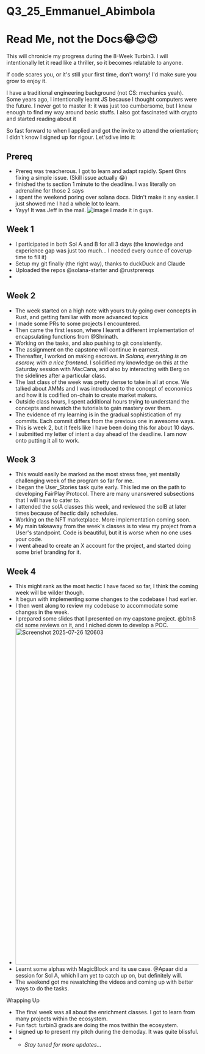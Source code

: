 # Q3_25_Emmanuel_Abimbola
# Read Me, not the Docs😂😊😊

This will chronicle my progress during the 8-Week Turbin3. 
I will intentionally let it read like a thriller, so it becomes relatable to anyone.

If code scares you, or it's still your first time, don't worry! I'd make sure you grow to enjoy it.

I have a traditional engineering background (not CS: mechanics yeah). Some years ago, I intentionally learnt JS because I thought computers were the future. I never got to master it: it was just too cumbersome, but I knew enough to find my way around basic stuffs. I also got fascinated with crypto and started reading about it

So fast forward to when I applied and got the invite to attend the orientation; I didn't know I signed up for rigour. Let'sdive into it:

## Prereq
- Prereq was treacherous. I got to learn and adapt rapidly. Spent 6hrs fixing a simple issue. (Skill issue actually 😂)
- finished the ts section 1 minute to the deadline. I was literally on adrenaline for those 2 says
- I spent the weekend poring over solana docs. Didn't make it any easier. I just showed me I had a whole lot to learn.
- Yayy! It was Jeff in the mail. ![image](https://github.com/user-attachments/assets/2aa180ab-6088-418f-bf4d-9c1da33c333d)
I made it in guys.

## Week 1
- I participated in both Sol A and B for all 3 days (the knowledge and experience gap was just too much... I needed every ounce of coverup time to fill it)
- Setup my git finally (the right way), thanks to duckDuck and Claude
- Uploaded the repos @solana-starter and @rustprereqs
- 

## Week 2
- The week started on a high note with yours truly going over concepts in Rust, and getting familiar with more advanced topics
- I made some PRs to some projects I encountered.
- Then came the first lesson, where I learnt a different implementation of encapsulating functions from @Shrinath.
- Working on the tasks, and also pushing to git consistently.
- The assignment on the capstone will continue in earnest.
- Thereafter, I worked on making escrows. *In Solana, everything is an escrow, with a nice frontend*. I solidified my knowledge on this at the Saturday session with MacCana, and also by interacting with Berg on the sidelines after a particular class.
- The last class of the week was pretty dense to take in all at once. We talked about AMMs and I was introduced to the concept of economics and how it is codified on-chain to create market makers.
- Outside class hours, I spent additional hours trying to understand the concepts and rewatch the tutorials to gain mastery over them.
- The evidence of my learning is in the gradual sophistication of my commits. Each commit differs from the previous one in awesome ways.
- This is week 2, but it feels like I have been doing this for about 10 days.
- I submitted my letter of intent a day ahead of the deadline. I am now onto putting it all to work.

## Week 3 
- This would easily be marked as the most stress free, yet mentally challenging week of the program so far for me.
- I began the User_Stories task quite early. This led me on the path to developing FairPlay Protocol. There are many unanswered subsections that I will have to cater to.
- I attended the solA classes this week, and reviewed the solB at later times because of hectic daily schedules.
- Working on the NFT marketplace. More implementation coming soon.
- My main takeaway from the week's classes is to view my project from a User's standpoint. Code is beautiful, but it is worse when no one uses your code.
- I went ahead to create an X account for the project, and started doing some brief branding for it.


## Week 4
- This might rank as the most hectic I have faced so far, I think the coming week will be wilder though.
- It begun with implementing some changes to the codebase I had earlier.
- I then went along to review my codebase to accommodate some changes in the week.
- I prepared some slides that I presented on my capstone project. @bitn8 did some reviews on it, and I niched down to develop a POC.
- <img width="1615" height="880" alt="Screenshot 2025-07-26 120603" src="https://github.com/user-attachments/assets/81497ca4-25b2-4d6f-8741-7612a1046a7f" />
- Learnt some alphas with MagicBlock and its use case. @Apaar did a session for Sol A, which I am yet to catch up on, but definitely will.
- The weekend got me rewatching the videos and coming up with better ways to do the tasks.


Wrapping Up
- The final week was all about the enrichment classes. I got to learn from many projects within the ecosystem.
- Fun fact: turbin3 grads are doing the mos twithin the ecosystem.
- I signed up to present my pitch during the demoday. It was quite blissful.
- - *Stay tuned for more updates...*

